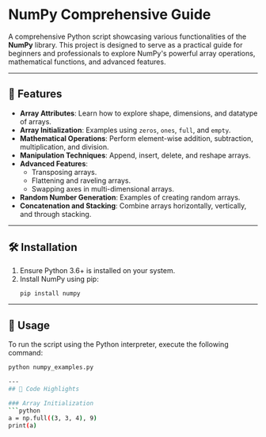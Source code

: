 # NumPy Comprehensive Guide

A comprehensive Python script showcasing various functionalities of the **NumPy** library. This project is designed to serve as a practical guide for beginners and professionals to explore NumPy's powerful array operations, mathematical functions, and advanced features.

---

## 📖 Features
- **Array Attributes**: Learn how to explore shape, dimensions, and datatype of arrays.
- **Array Initialization**: Examples using `zeros`, `ones`, `full`, and `empty`.
- **Mathematical Operations**: Perform element-wise addition, subtraction, multiplication, and division.
- **Manipulation Techniques**: Append, insert, delete, and reshape arrays.
- **Advanced Features**:
  - Transposing arrays.
  - Flattening and raveling arrays.
  - Swapping axes in multi-dimensional arrays.
- **Random Number Generation**: Examples of creating random arrays.
- **Concatenation and Stacking**: Combine arrays horizontally, vertically, and through stacking.

---

## 🛠️ Installation
1. Ensure Python 3.6+ is installed on your system.
2. Install NumPy using pip:
   ```bash
   pip install numpy

---

## 🚀 Usage

To run the script using the Python interpreter, execute the following command:

```bash
python numpy_examples.py

---
## 📂 Code Highlights

### Array Initialization
```python
a = np.full((3, 3, 4), 9)
print(a)

